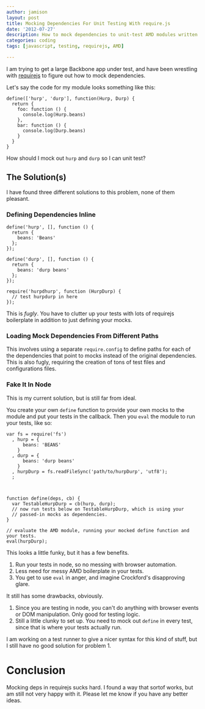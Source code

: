```yaml
---
author: jamison
layout: post
title: Mocking Dependencies For Unit Testing With require.js
date: '2012-07-27'
description: How to mock dependencies to unit-test AMD modules written for require.js.
categories: coding
tags: [javascript, testing, requirejs, AMD]

---
```


I am trying to get a large Backbone app under test, and have been wrestling
with [requirejs](http://requirejs.org) to figure out how to mock dependencies.

Let's say the code for my module looks something like this:

    define(['hurp', 'durp'], function(Hurp, Durp) {
      return {
        foo: function () {
          console.log(Hurp.beans)
        },
        bar: function () {
          console.log(Durp.beans)
        }
      }
    }

How should I mock out `hurp` and `durp` so I can unit test?


## The Solution(s)

I have found three different solutions to this problem, none of them pleasant.

### Defining Dependencies Inline

    define('hurp', [], function () {
      return {
        beans: 'Beans'
      };
    });

    define('durp', [], function () {
      return {
        beans: 'durp beans'
      };
    });

    require('hurpdhurp', function (HurpDurp) {
      // test hurpdurp in here
    });

This is *fugly*. You have to clutter up your tests with lots of requirejs
boilerplate in addition to just defining your mocks.

### Loading Mock Dependencies From Different Paths

This involves using a separate `require.config` to define paths for each of the
dependencies that point to mocks instead of the original dependencies. This is
also fugly, requiring the creation of tons of test files and configurations
files.

### Fake It In Node

This is my current solution, but is still far from ideal.

You create your own `define` function to provide your own mocks to the module
and put your tests in the callback. Then you `eval` the module to run your
tests, like so:

    var fs = require('fs')
      , hurp = {
          beans: 'BEANS'
        }
      , durp = {
          beans: 'durp beans'
        }
      , hurpDurp = fs.readFileSync('path/to/hurpDurp', 'utf8');
      ;



    function define(deps, cb) {
      var TestableHurpDurp = cb(hurp, durp);
      // now run tests below on TestableHurpDurp, which is using your
      // passed-in mocks as dependencies.
    }

    // evaluate the AMD module, running your mocked define function and your tests.
    eval(hurpDurp);

This looks a little funky, but it has a few benefits.

1. Run your tests in node, so no messing with browser automation.
2. Less need for messy AMD boilerplate in your tests.
3. You get to use `eval` in anger, and imagine Crockford's disapproving glare.

It still has some drawbacks, obviously.

1. Since you are testing in node, you can't do anything with browser events or
   DOM manipulation. Only good for testing logic.
2. Still a little clunky to set up. You need to mock out `define` in every
   test, since that is where your tests actually run.

I am working on a test runner to give a nicer syntax for this kind of stuff,
but I still have no good solution for problem 1.

# Conclusion

Mocking deps in requirejs sucks hard. I found a way that sortof works, but am
still not very happy with it. Please let me know if you have any better ideas.

